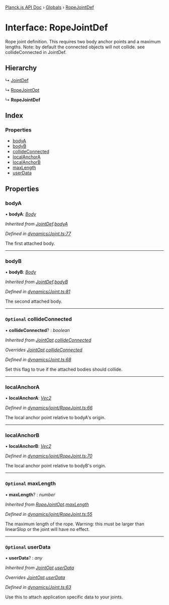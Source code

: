 [Planck.js API Doc](../README.md) › [Globals](../globals.md) › [RopeJointDef](ropejointdef.md)

# Interface: RopeJointDef

Rope joint definition. This requires two body anchor points and a maximum
lengths. Note: by default the connected objects will not collide. see
collideConnected in JointDef.

## Hierarchy

  ↳ [JointDef](jointdef.md)

  ↳ [RopeJointOpt](ropejointopt.md)

  ↳ **RopeJointDef**

## Index

### Properties

* [bodyA](ropejointdef.md#bodya)
* [bodyB](ropejointdef.md#bodyb)
* [collideConnected](ropejointdef.md#optional-collideconnected)
* [localAnchorA](ropejointdef.md#localanchora)
* [localAnchorB](ropejointdef.md#localanchorb)
* [maxLength](ropejointdef.md#optional-maxlength)
* [userData](ropejointdef.md#optional-userdata)

## Properties

###  bodyA

• **bodyA**: *[Body](../classes/body.md)*

*Inherited from [JointDef](jointdef.md).[bodyA](jointdef.md#bodya)*

*Defined in [dynamics/Joint.ts:77](https://github.com/shakiba/planck.js/blob/5b96d95/src/dynamics/Joint.ts#L77)*

The first attached body.

___

###  bodyB

• **bodyB**: *[Body](../classes/body.md)*

*Inherited from [JointDef](jointdef.md).[bodyB](jointdef.md#bodyb)*

*Defined in [dynamics/Joint.ts:81](https://github.com/shakiba/planck.js/blob/5b96d95/src/dynamics/Joint.ts#L81)*

The second attached body.

___

### `Optional` collideConnected

• **collideConnected**? : *boolean*

*Inherited from [JointOpt](jointopt.md).[collideConnected](jointopt.md#optional-collideconnected)*

*Overrides [JointOpt](jointopt.md).[collideConnected](jointopt.md#optional-collideconnected)*

*Defined in [dynamics/Joint.ts:68](https://github.com/shakiba/planck.js/blob/5b96d95/src/dynamics/Joint.ts#L68)*

Set this flag to true if the attached bodies
should collide.

___

###  localAnchorA

• **localAnchorA**: *[Vec2](../classes/vec2.md)*

*Defined in [dynamics/joint/RopeJoint.ts:66](https://github.com/shakiba/planck.js/blob/5b96d95/src/dynamics/joint/RopeJoint.ts#L66)*

The local anchor point relative to bodyA's origin.

___

###  localAnchorB

• **localAnchorB**: *[Vec2](../classes/vec2.md)*

*Defined in [dynamics/joint/RopeJoint.ts:70](https://github.com/shakiba/planck.js/blob/5b96d95/src/dynamics/joint/RopeJoint.ts#L70)*

The local anchor point relative to bodyB's origin.

___

### `Optional` maxLength

• **maxLength**? : *number*

*Inherited from [RopeJointOpt](ropejointopt.md).[maxLength](ropejointopt.md#optional-maxlength)*

*Defined in [dynamics/joint/RopeJoint.ts:55](https://github.com/shakiba/planck.js/blob/5b96d95/src/dynamics/joint/RopeJoint.ts#L55)*

The maximum length of the rope.
Warning: this must be larger than linearSlop or the joint will have no effect.

___

### `Optional` userData

• **userData**? : *any*

*Inherited from [JointOpt](jointopt.md).[userData](jointopt.md#optional-userdata)*

*Overrides [JointOpt](jointopt.md).[userData](jointopt.md#optional-userdata)*

*Defined in [dynamics/Joint.ts:63](https://github.com/shakiba/planck.js/blob/5b96d95/src/dynamics/Joint.ts#L63)*

Use this to attach application specific data to your joints.
